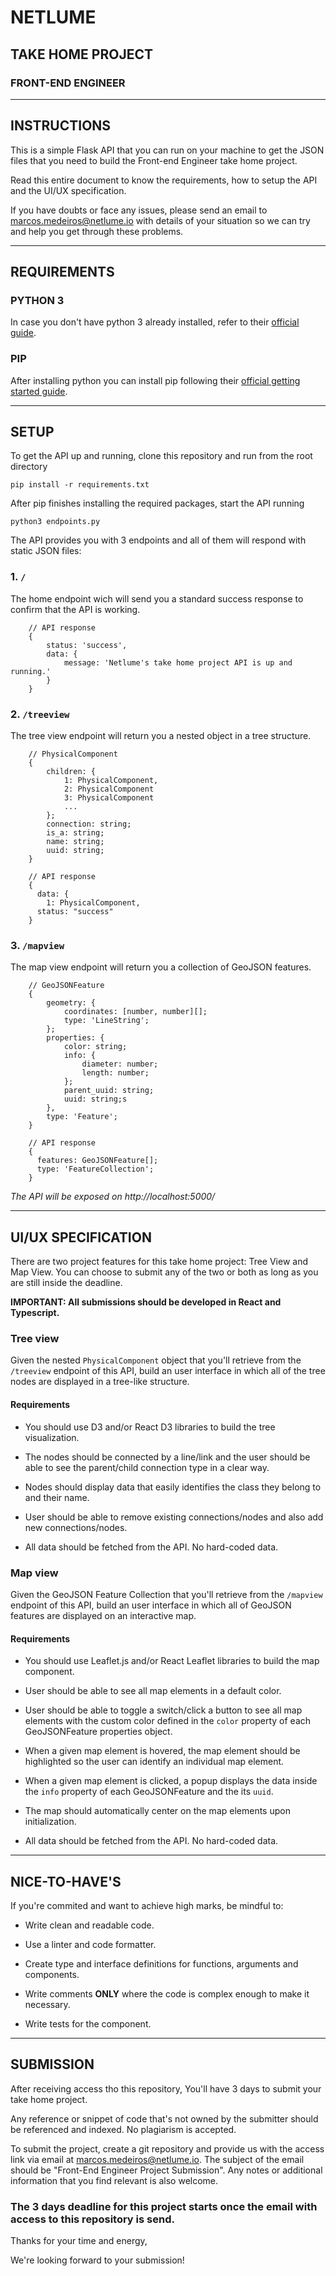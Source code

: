 # NETLUME

## TAKE HOME PROJECT

### FRONT-END ENGINEER

---

## INSTRUCTIONS

This is a simple Flask API that you can run on your machine to get the JSON files that you need to build the Front-end Engineer take home project.

Read this entire document to know the requirements, how to setup the API and the UI/UX specification.

If you have doubts or face any issues, please send an email to marcos.medeiros@netlume.io with details of your situation so we can try and help you get through these problems.

---

## REQUIREMENTS

### PYTHON 3
In case you don't have python 3 already installed, refer to their [official guide](https://wiki.python.org/moin/BeginnersGuide/Download).

### PIP
After installing python you can install pip following their [official getting started guide](https://pip.pypa.io/en/stable/getting-started/).

---

## SETUP

To get the API up and running, clone this repository and run from the root directory 

```
pip install -r requirements.txt
```

After pip finishes installing the required packages, start the API running

```
python3 endpoints.py
```

The API provides you with 3 endpoints and all of them will respond with static JSON files:

### 1. `/`

The home endpoint wich will send you a standard success response to confirm that the API is working.

```
    // API response
    {
        status: 'success',
        data: {
            message: 'Netlume's take home project API is up and running.'
        }
    }
```

### 2. `/treeview`

The tree view endpoint will return you a nested object in a tree structure.

```
    // PhysicalComponent
    {
        children: {
            1: PhysicalComponent,
            2: PhysicalComponent
            3: PhysicalComponent
            ...
        };
        connection: string;
        is_a: string;
        name: string;
        uuid: string;
    }

    // API response
    {
      data: {
        1: PhysicalComponent,
      status: "success"
    }
```

### 3. `/mapview`

The map view endpoint will return you a collection of GeoJSON features.

```
    // GeoJSONFeature
    {
        geometry: {
            coordinates: [number, number][];
            type: 'LineString';
        };
        properties: {
            color: string;
            info: {
                diameter: number;
                length: number;
            };
            parent_uuid: string;
            uuid: string;s
        },
        type: 'Feature';
    }

    // API response
    {
      features: GeoJSONFeature[];
      type: 'FeatureCollection';
    }
```

*The API will be exposed on http://localhost:5000/*

---

## UI/UX SPECIFICATION

There are two project features for this take home project: Tree View and Map View. You can choose to submit any of the two or both as long as you are still inside the deadline.

**IMPORTANT: All submissions should be developed in React and Typescript.**

### Tree view

Given the nested `PhysicalComponent` object that you'll retrieve from the `/treeview` endpoint of this API, build an user interface in which all of the tree nodes are displayed in a tree-like structure.

#### Requirements

- You should use D3 and/or React D3 libraries to build the tree visualization.

- The nodes should be connected by a line/link and the user should be able to see the parent/child connection type in a clear way.

- Nodes should display data that easily identifies the class they belong to and their name.

- User should be able to remove existing connections/nodes and also add new connections/nodes.

- All data should be fetched from the API. No hard-coded data.


### Map view

Given the GeoJSON Feature Collection that you'll retrieve from the `/mapview` endpoint of this API, build an user interface in which all of GeoJSON features are displayed on an interactive map.

#### Requirements

- You should use Leaflet.js and/or React Leaflet libraries to build the map component.

- User should be able to see all map elements in a default color.

- User should be able to toggle a switch/click a button to see all map elements with the custom color defined in the `color` property of each GeoJSONFeature properties object.

- When a given map element is hovered, the map element should be highlighted so the user can identify an individual map element.

- When a given map element is clicked, a popup displays the data inside the `info` property of each GeoJSONFeature and the its `uuid`.

- The map should automatically center on the map elements upon initialization.

- All data should be fetched from the API. No hard-coded data.

---

## NICE-TO-HAVE'S

If you're commited and want to achieve high marks, be mindful to:

- Write clean and readable code.

- Use a linter and code formatter.

- Create type and interface definitions for functions, arguments and components.

- Write comments **ONLY** where the code is complex enough to make it necessary.

- Write tests for the component.

---

## SUBMISSION

After receiving access tho this repository, You'll have 3 days to submit your take home project.

Any reference or snippet of code that's not owned by the submitter should be referenced and indexed. No plagiarism is accepted.

To submit the project, create a git repository and provide us with the access link via email at marcos.medeiros@netlume.io. The subject of the email should be "Front-End Engineer Project Submission". Any notes or additional information that you find relevant is also welcome.

### The 3 days deadline for this project starts once the email with access to this repository is send.


Thanks for your time and energy,

We're looking forward to your submission!
